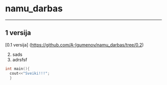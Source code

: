 # namu_darbas
---

## 1 versija

[0.1 versija] (https://github.com/A-Igumenov/namu_darbas/tree/0.2)

2. sads
3. adrsfsf


```c
int main(){
  cout<<"Sveiki!!!";
  }
```
